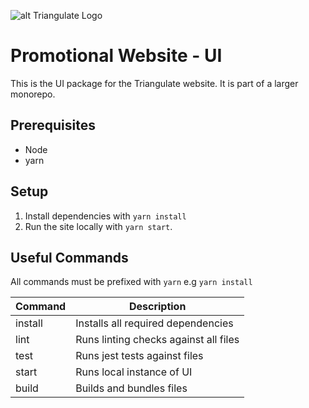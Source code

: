 ![alt Triangulate Logo](https://triangulate-game.netlify.app/img/word-logo_1080.fa33f7ae.png)
# Promotional Website - UI
This is the UI package for the Triangulate website. It is part of a larger monorepo.

## Prerequisites
  - Node
  - yarn

## Setup
1. Install dependencies with `yarn install`
2. Run the site locally with `yarn start`. 

## Useful Commands
All commands must be prefixed with `yarn` e.g `yarn install`

|Command|Description|
|-------|-----------|
| install | Installs all required dependencies |
| lint | Runs linting checks against all files |
| test | Runs jest tests against files |
| start | Runs local instance of UI |
| build | Builds and bundles files |